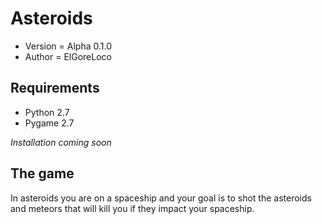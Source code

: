 Asteroids
=========
* Version = Alpha 0.1.0
* Author = ElGoreLoco

Requirements
-----------
* Python 2.7
* Pygame 2.7

_Installation coming soon_

The game
--------
In asteroids you are on a spaceship and your goal is to shot the asteroids and meteors that will kill you if they impact your spaceship.
